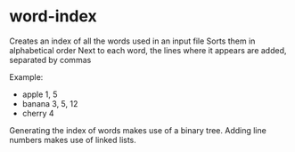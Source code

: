 # word-index
Creates an index of all the words used in an input file
Sorts them in alphabetical order
Next to each word, the lines where it appears are added, separated by commas

Example:
- apple 1, 5
- banana 3, 5, 12
- cherry 4

Generating the index of words makes use of a binary tree.
Adding line numbers makes use of linked lists.
